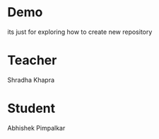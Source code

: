 # Demo
its just for exploring  how to create new repository

# Teacher
Shradha Khapra

# Student
Abhishek Pimpalkar